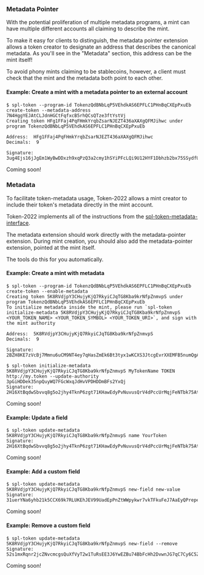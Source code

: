 ### Metadata Pointer

With the potential proliferation of multiple metadata programs, a mint can have multiple different accounts all claiming to describe the mint.

To make it easy for clients to distinguish, the metadata pointer extension allows a token creator to designate an address that describes the canonical metadata. As you'll see in the "Metadata" section, this address can be the mint itself!

To avoid phony mints claiming to be stablecoins, however, a client must check that the mint and the metadata both point to each other.

#### Example: Create a mint with a metadata pointer to an external account

<Tabs className="unique-tabs" groupId="language-selection">
  <TabItem value="cli" label="CLI" default>

```console
$ spl-token --program-id TokenzQdBNbLqP5VEhdkAS6EPFLC1PHnBqCXEpPxuEb create-token --metadata-address 7N4HggYEJAtCLJdnHGCtFqfxcB5rhQCsQTze3ftYstVj
Creating token HFg1FFaj4PqFHmkYrqbZsarNJEZT436aXAXgQFMJihwc under program TokenzQdBNbLqP5VEhdkAS6EPFLC1PHnBqCXEpPxuEb

Address:  HFg1FFaj4PqFHmkYrqbZsarNJEZT436aXAXgQFMJihwc
Decimals:  9

Signature: 3ug4Ejs16jJgEm1WyBwDDxzh9xqPzQ3a2cmy1hSYiPFcLQi9U12HYF1Dbhzb2bx75SSydfU6W4e11dGUXaPbJqVc
```

  </TabItem>
  <TabItem value="jsx" label="JS">

Coming soon!

  </TabItem>
</Tabs>

### Metadata

To facilitate token-metadata usage, Token-2022 allows a mint creator to include their token's metadata directly in the mint account.

Token-2022 implements all of the instructions from the [spl-token-metadata-interface](https://github.com/solana-labs/solana-program-library/tree/master/token-metadata/interface).

The metadata extension should work directly with the metadata-pointer extension. During mint creation, you should also add the metadata-pointer extension, pointed at the mint itself.

The tools do this for you automatically.

#### Example: Create a mint with metadata

<Tabs className="unique-tabs" groupId="language-selection">
  <TabItem value="cli" label="CLI" default>

```console
$ spl-token --program-id TokenzQdBNbLqP5VEhdkAS6EPFLC1PHnBqCXEpPxuEb create-token --enable-metadata
Creating token 5K8RVdjpY3CHujyKjQ7RkyiCJqTG8Kba9krNfpZnmvpS under program TokenzQdBNbLqP5VEhdkAS6EPFLC1PHnBqCXEpPxuEb
To initialize metadata inside the mint, please run `spl-token initialize-metadata 5K8RVdjpY3CHujyKjQ7RkyiCJqTG8Kba9krNfpZnmvpS <YOUR_TOKEN_NAME> <YOUR_TOKEN_SYMBOL> <YOUR_TOKEN_URI>`, and sign with the mint authority

Address:  5K8RVdjpY3CHujyKjQ7RkyiCJqTG8Kba9krNfpZnmvpS
Decimals:  9

Signature: 2BZH8KE7zVcBj7Mmnu6uCM9NT4ey7qHasZmEk6Bt3tyx1wKCXS3JtcgEvrXXEMFB5numQgA9wvR67o2Z4YQdEw7m

$ spl-token initialize-metadata 5K8RVdjpY3CHujyKjQ7RkyiCJqTG8Kba9krNfpZnmvpS MyTokenName TOKEN http://my.token --update-authority 3pGiHDDek35npQuyWQ7FGcWxqJdHvVPDHDDmBFs2YxQj
Signature: 2H16XtBqdwSbvvq8g5o2jhy4TknP6zgt71KHawEdyPvNuvusQrV4dPccUrMqjFeNTbk75AtzmzUVueH3yWiTjBCG
```

  </TabItem>
  <TabItem value="jsx" label="JS">

Coming soon!

  </TabItem>
</Tabs>

#### Example: Update a field

<Tabs className="unique-tabs" groupId="language-selection">
  <TabItem value="cli" label="CLI" default>

```console
$ spl-token update-metadata 5K8RVdjpY3CHujyKjQ7RkyiCJqTG8Kba9krNfpZnmvpS name YourToken
Signature: 2H16XtBqdwSbvvq8g5o2jhy4TknP6zgt71KHawEdyPvNuvusQrV4dPccUrMqjFeNTbk75AtzmzUVueH3yWiTjBCG
```
  </TabItem>
  <TabItem value="jsx" label="JS">

Coming soon!

  </TabItem>
</Tabs>

#### Example: Add a custom field

<Tabs className="unique-tabs" groupId="language-selection">
  <TabItem value="cli" label="CLI" default>

```console
$ spl-token update-metadata 5K8RVdjpY3CHujyKjQ7RkyiCJqTG8Kba9krNfpZnmvpS new-field new-value
Signature: 31uerYNa6yhb21k5CCX69k7RLUKEhJEV99UadEpPnZtWWpykwr7vkTFkuFeJ7AaEyQPrepe8m8xr4N23JEAeuTRY
```
  </TabItem>
  <TabItem value="jsx" label="JS">

Coming soon!

  </TabItem>
</Tabs>

#### Example: Remove a custom field

<Tabs className="unique-tabs" groupId="language-selection">
  <TabItem value="cli" label="CLI" default>

```console
$ spl-token update-metadata 5K8RVdjpY3CHujyKjQ7RkyiCJqTG8Kba9krNfpZnmvpS new-field --remove
Signature: 52s1mxRqnr2jcZNvcmcgsQuXfVyT2w1TuRsEE3J6YwEZBu74BbFcHh2DvwnJG7qC7Cy6C5ZrTfnoPREFjFS7kXjF
```
  </TabItem>
  <TabItem value="jsx" label="JS">

Coming soon!

  </TabItem>
</Tabs>
